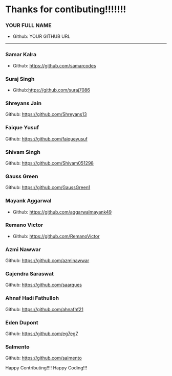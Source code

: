 # Thanks for contibuting!!!!!!!

### YOUR FULL NAME
- Github: YOUR GITHUB URL
***

### Samar Kalra
- Github: https://github.com/samarcodes

### Suraj Singh
- Github:https://github.com/suraj7086

### Shreyans Jain
Github: https://github.com/Shreyans13

### Faique Yusuf
Github: https://github.com/faiqueyusuf

### Shivam Singh
Github: https://github.com/Shivam051298

### Gauss Green
Github: https://github.com/GaussGreen1

### Mayank Aggarwal
- Github: https://github.com/aggarwalmayank49

### Remano Victor
- Github: https://github.com/RemanoVictor

### Azmi Nawwar
Github: https://github.com/azminawwar

### Gajendra Saraswat
Github: https://github.com/saarques

### Ahnaf Hadi Fathulloh
Github: https://github.com/ahnafhf21

### Eden Dupont
Github: https://github.com/eg7eg7

### Salmento
Github: https://github.com/salmento

Happy Contributing!!!!
Happy Coding!!!


